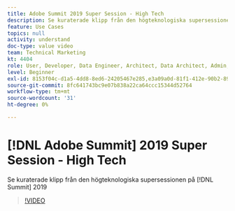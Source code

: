 ```yaml
---
title: Adobe Summit 2019 Super Session - High Tech
description: Se kuraterade klipp från den högteknologiska supersessionen på Summit 2019
feature: Use Cases
topics: null
activity: understand
doc-type: value video
team: Technical Marketing
kt: 4404
role: User, Developer, Data Engineer, Architect, Data Architect, Admin, Leader
level: Beginner
exl-id: 8153f04c-d1a5-4dd8-8ed6-24205467e285,e3a09a0d-81f1-412e-90b2-89161f8dd9e3
source-git-commit: 8fc641743bc9e07b838a22ca64ccc15344d52764
workflow-type: tm+mt
source-wordcount: '31'
ht-degree: 0%

---
```


# [!DNL Adobe Summit] 2019 Super Session - High Tech

Se kuraterade klipp från den högteknologiska supersessionen på [!DNL Summit] 2019

>[!VIDEO](https://video.tv.adobe.com/v/30548/?quality=12&learn=on)
